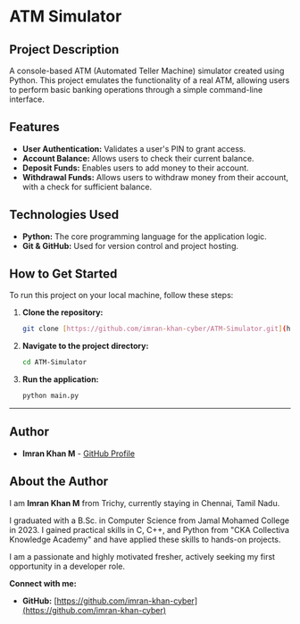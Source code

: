 # ATM Simulator

## Project Description
A console-based ATM (Automated Teller Machine) simulator created using Python. This project emulates the functionality of a real ATM, allowing users to perform basic banking operations through a simple command-line interface.

## Features
- **User Authentication:** Validates a user's PIN to grant access.
- **Account Balance:** Allows users to check their current balance.
- **Deposit Funds:** Enables users to add money to their account.
- **Withdrawal Funds:** Allows users to withdraw money from their account, with a check for sufficient balance.

## Technologies Used
- **Python:** The core programming language for the application logic.
- **Git & GitHub:** Used for version control and project hosting.

## How to Get Started
To run this project on your local machine, follow these steps:

1. **Clone the repository:**
    ```bash
    git clone [https://github.com/imran-khan-cyber/ATM-Simulator.git](https://github.com/imran-khan-cyber/ATM-Simulator.git)
    ```
2. **Navigate to the project directory:**
    ```bash
    cd ATM-Simulator
    ```
3. **Run the application:**
    ```bash
    python main.py
    ```

---

## Author
* **Imran Khan M** - [GitHub Profile](https://github.com/imran-khan-cyber)

## About the Author
I am **Imran Khan M** from Trichy, currently staying in Chennai, Tamil Nadu.

I graduated with a B.Sc. in Computer Science from Jamal Mohamed College in 2023. I gained practical skills in C, C++, and Python from "CKA Collectiva Knowledge Academy" and have applied these skills to hands-on projects.

I am a passionate and highly motivated fresher, actively seeking my first opportunity in a developer role.

**Connect with me:**
- **GitHub:** [https://github.com/imran-khan-cyber](https://github.com/imran-khan-cyber)
